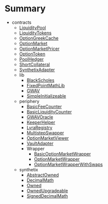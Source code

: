 # Summary
* contracts
  * [LiquidityPool](docs/contracts/liquiditypool.md)
  * [LiquidityTokens](docs/contracts/liquiditytokens.md)
  * [OptionGreekCache](docs/contracts/optiongreekcache.md)
  * [OptionMarket](docs/contracts/optionmarket.md)
  * [OptionMarketPricer](docs/contracts/optionmarketpricer.md)
  * [OptionToken](docs/contracts/optiontoken.md)
  * [PoolHedger](docs/contracts/poolhedger.md)
  * [ShortCollateral](docs/contracts/shortcollateral.md)
  * [SynthetixAdapter](docs/contracts/synthetixadapter.md)
  * lib
    * [BlackScholes](docs/contracts/lib/blackscholes.md)
    * [FixedPointMathLib](docs/contracts/lib/fixedpointmathlib.md)
    * [GWAV](docs/contracts/lib/gwav.md)
    * [SimpleInitializeable](docs/contracts/lib/simpleinitializeable.md)
  * periphery
    * [BasicFeeCounter](docs/contracts/periphery/basicfeecounter.md)
    * [BasicLiquidityCounter](docs/contracts/periphery/basicliquiditycounter.md)
    * [GWAVOracle](docs/contracts/periphery/gwavoracle.md)
    * [KeeperHelper](docs/contracts/periphery/keeperhelper.md)
    * [LyraRegistry](docs/contracts/periphery/lyraregistry.md)
    * [MultistepSwapper](docs/contracts/periphery/multistepswapper.md)
    * [OptionMarketViewer](docs/contracts/periphery/optionmarketviewer.md)
    * [VaultAdapter](docs/contracts/periphery/vaultadapter.md)
    * Wrapper
      * [BasicOptionMarketWrapper](docs/contracts/periphery/wrapper/basicoptionmarketwrapper.md)
      * [OptionMarketWrapper](docs/contracts/periphery/wrapper/optionmarketwrapper.md)
      * [OptionMarketWrapperWithSwaps](docs/contracts/periphery/wrapper/optionmarketwrapperwithswaps.md)
  * synthetix
    * [AbstractOwned](docs/contracts/synthetix/abstractowned.md)
    * [DecimalMath](docs/contracts/synthetix/decimalmath.md)
    * [Owned](docs/contracts/synthetix/owned.md)
    * [OwnedUpgradeable](docs/contracts/synthetix/ownedupgradeable.md)
    * [SignedDecimalMath](docs/contracts/synthetix/signeddecimalmath.md)
